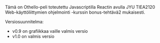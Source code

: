 Tämä on Othello-peli toteutettu Javascriptilla Reactin avulla JYU TIEA2120 Web-käyttöliittymien ohjelmointi -kurssin bonus-tehtävä2 mukaisesti.

Versiosuunnitelma:
- v0.9 on grafiikkaa vaille valmis versio
- v1.0 on valmis versio